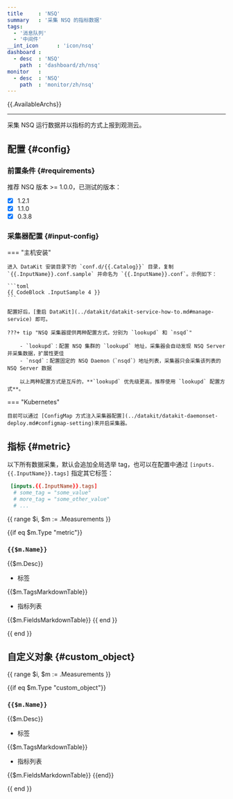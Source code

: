 ```yaml
---
title     : 'NSQ'
summary   : '采集 NSQ 的指标数据'
tags:
  - '消息队列'
  - '中间件'
__int_icon      : 'icon/nsq'
dashboard :
  - desc  : 'NSQ'
    path  : 'dashboard/zh/nsq'
monitor   :
  - desc  : 'NSQ'
    path  : 'monitor/zh/nsq'
---
```



{{.AvailableArchs}}

---

采集 NSQ 运行数据并以指标的方式上报到观测云。


## 配置 {#config}

### 前置条件 {#requirements}

推荐 NSQ 版本 >= 1.0.0，已测试的版本：

- [x] 1.2.1
- [x] 1.1.0
- [x] 0.3.8

### 采集器配置 {#input-config}

<!-- markdownlint-disable MD046 -->
=== "主机安装"

    进入 DataKit 安装目录下的 `conf.d/{{.Catalog}}` 目录，复制 `{{.InputName}}.conf.sample` 并命名为 `{{.InputName}}.conf`。示例如下：
    
    ```toml
    {{ CodeBlock .InputSample 4 }}
    ```
    
    配置好后，[重启 DataKit](../datakit/datakit-service-how-to.md#manage-service) 即可。

    ???+ tip "NSQ 采集器提供两种配置方式，分别为 `lookupd` 和 `nsqd`"
    
        - `lookupd`：配置 NSQ 集群的 `lookupd` 地址，采集器会自动发现 NSQ Server 并采集数据，扩展性更佳
        - `nsqd`：配置固定的 NSQ Daemon（`nsqd`）地址列表，采集器只会采集该列表的 NSQ Server 数据
        
        以上两种配置方式是互斥的，**`lookupd` 优先级更高，推荐使用 `lookupd` 配置方式**。

=== "Kubernetes"

    目前可以通过 [ConfigMap 方式注入采集器配置](../datakit/datakit-daemonset-deploy.md#configmap-setting)来开启采集器。
<!-- markdownlint-enable -->

## 指标 {#metric}

以下所有数据采集，默认会追加全局选举 tag，也可以在配置中通过 `[inputs.{{.InputName}}.tags]` 指定其它标签：

``` toml
 [inputs.{{.InputName}}.tags]
  # some_tag = "some_value"
  # more_tag = "some_other_value"
  # ...
```

{{ range $i, $m := .Measurements }}

{{if eq $m.Type "metric"}}

### `{{$m.Name}}`

{{$m.Desc}}

- 标签

{{$m.TagsMarkdownTable}}

- 指标列表

{{$m.FieldsMarkdownTable}}
{{ end }}

{{ end }}

## 自定义对象 {#custom_object}

{{ range $i, $m := .Measurements }}

{{if eq $m.Type "custom_object"}}

### `{{$m.Name}}`

{{$m.Desc}}

- 标签

{{$m.TagsMarkdownTable}}

- 指标列表

{{$m.FieldsMarkdownTable}}
{{end}}

{{ end }}
